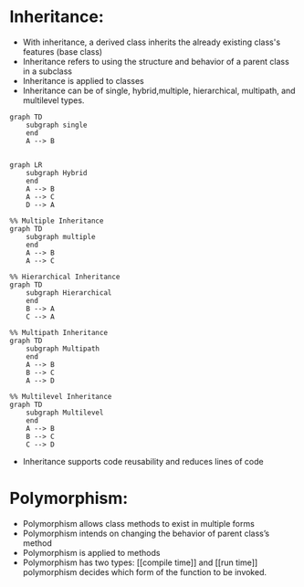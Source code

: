 # Inheritance:
- With inheritance, a derived class inherits the already existing class's features (base class)
- Inheritance refers to using the structure and behavior of a parent class in a subclass
- Inheritance is applied to classes
- Inheritance can be of single, hybrid,multiple, hierarchical, multipath, and multilevel types.
```mermaid
graph TD
	subgraph single
	end
	A --> B
```
```mermaid

graph LR
	subgraph Hybrid
	end
    A --> B
    A --> C
    D --> A
```
```mermaid
%% Multiple Inheritance
graph TD
	subgraph multiple
	end
	A --> B
    A --> C
```
```mermaid
%% Hierarchical Inheritance
graph TD
	subgraph Hierarchical
	end
    B --> A
    C --> A
```

```mermaid
%% Multipath Inheritance
graph TD
    subgraph Multipath
	end
    A --> B
    B --> C
    A --> D
```
```mermaid
%% Multilevel Inheritance
graph TD
    subgraph Multilevel
	end
	A --> B
    B --> C
    C --> D

```
- Inheritance supports code reusability and reduces lines of code

# Polymorphism:
- Polymorphism allows class methods to exist in multiple forms
- Polymorphism intends on changing the behavior of parent class’s method
- Polymorphism is applied to methods 
- Polymorphism has two types: [[compile time]] and [[run time]] polymorphism decides which form of the function to be invoked.




